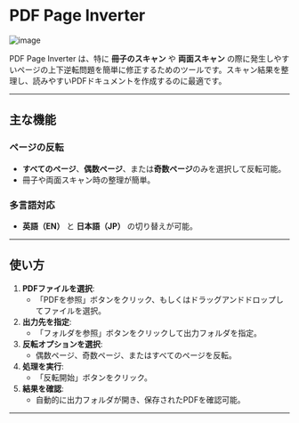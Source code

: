 # PDF Page Inverter
![image](https://github.com/user-attachments/assets/d9789f8c-338e-4550-9108-ceb2690f432e)

PDF Page Inverter は、特に **冊子のスキャン** や **両面スキャン** の際に発生しやすいページの上下逆転問題を簡単に修正するためのツールです。スキャン結果を整理し、読みやすいPDFドキュメントを作成するのに最適です。

---

## 主な機能

### ページの反転
- **すべてのページ**、**偶数ページ**、または**奇数ページ**のみを選択して反転可能。
- 冊子や両面スキャン時の整理が簡単。

### 多言語対応
- **英語（EN）** と **日本語（JP）** の切り替えが可能。

---

## 使い方

1. **PDFファイルを選択**:
   - 「PDFを参照」ボタンをクリック、もしくはドラッグアンドドロップしてファイルを選択。
2. **出力先を指定**:
   - 「フォルダを参照」ボタンをクリックして出力フォルダを指定。
3. **反転オプションを選択**:
   - 偶数ページ、奇数ページ、またはすべてのページを反転。
4. **処理を実行**:
   - 「反転開始」ボタンをクリック。
5. **結果を確認**:
   - 自動的に出力フォルダが開き、保存されたPDFを確認可能。

---
